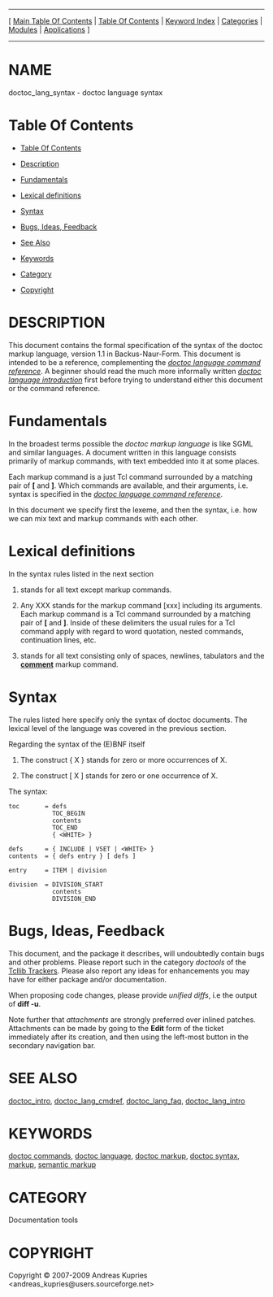 
[//000000001]: # (doctoc\_lang\_syntax \- Documentation tools)
[//000000002]: # (Generated from file 'doctoc\_lang\_syntax\.man' by tcllib/doctools with format 'markdown')
[//000000003]: # (Copyright &copy; 2007\-2009 Andreas Kupries <andreas\_kupries@users\.sourceforge\.net>)
[//000000004]: # (doctoc\_lang\_syntax\(n\) 1\.0 tcllib "Documentation tools")

<hr> [ <a href="../../../../toc.md">Main Table Of Contents</a> &#124; <a
href="../../../toc.md">Table Of Contents</a> &#124; <a
href="../../../../index.md">Keyword Index</a> &#124; <a
href="../../../../toc0.md">Categories</a> &#124; <a
href="../../../../toc1.md">Modules</a> &#124; <a
href="../../../../toc2.md">Applications</a> ] <hr>

# NAME

doctoc\_lang\_syntax \- doctoc language syntax

# <a name='toc'></a>Table Of Contents

  - [Table Of Contents](#toc)

  - [Description](#section1)

  - [Fundamentals](#section2)

  - [Lexical definitions](#section3)

  - [Syntax](#section4)

  - [Bugs, Ideas, Feedback](#section5)

  - [See Also](#seealso)

  - [Keywords](#keywords)

  - [Category](#category)

  - [Copyright](#copyright)

# <a name='description'></a>DESCRIPTION

This document contains the formal specification of the syntax of the doctoc
markup language, version 1\.1 in Backus\-Naur\-Form\. This document is intended to
be a reference, complementing the *[doctoc language command
reference](doctoc\_lang\_cmdref\.md)*\. A beginner should read the much more
informally written *[doctoc language introduction](doctoc\_lang\_intro\.md)*
first before trying to understand either this document or the command reference\.

# <a name='section2'></a>Fundamentals

In the broadest terms possible the *doctoc markup language* is like SGML and
similar languages\. A document written in this language consists primarily of
markup commands, with text embedded into it at some places\.

Each markup command is a just Tcl command surrounded by a matching pair of
__\[__ and __\]__\. Which commands are available, and their arguments, i\.e\.
syntax is specified in the *[doctoc language command
reference](doctoc\_lang\_cmdref\.md)*\.

In this document we specify first the lexeme, and then the syntax, i\.e\. how we
can mix text and markup commands with each other\.

# <a name='section3'></a>Lexical definitions

In the syntax rules listed in the next section

  1. <TEXT> stands for all text except markup commands\.

  1. Any XXX stands for the markup command \[xxx\] including its arguments\. Each
     markup command is a Tcl command surrounded by a matching pair of __\[__
     and __\]__\. Inside of these delimiters the usual rules for a Tcl command
     apply with regard to word quotation, nested commands, continuation lines,
     etc\.

  1. <WHITE> stands for all text consisting only of spaces, newlines, tabulators
     and the __[comment](\.\./\.\./\.\./\.\./index\.md\#comment)__ markup command\.

# <a name='section4'></a>Syntax

The rules listed here specify only the syntax of doctoc documents\. The lexical
level of the language was covered in the previous section\.

Regarding the syntax of the \(E\)BNF itself

  1. The construct \{ X \} stands for zero or more occurrences of X\.

  1. The construct \[ X \] stands for zero or one occurrence of X\.

The syntax:

    toc       = defs
                TOC_BEGIN
                contents
                TOC_END
                { <WHITE> }

    defs      = { INCLUDE | VSET | <WHITE> }
    contents  = { defs entry } [ defs ]

    entry     = ITEM | division

    division  = DIVISION_START
                contents
                DIVISION_END

# <a name='section5'></a>Bugs, Ideas, Feedback

This document, and the package it describes, will undoubtedly contain bugs and
other problems\. Please report such in the category *doctools* of the [Tcllib
Trackers](http://core\.tcl\.tk/tcllib/reportlist)\. Please also report any ideas
for enhancements you may have for either package and/or documentation\.

When proposing code changes, please provide *unified diffs*, i\.e the output of
__diff \-u__\.

Note further that *attachments* are strongly preferred over inlined patches\.
Attachments can be made by going to the __Edit__ form of the ticket
immediately after its creation, and then using the left\-most button in the
secondary navigation bar\.

# <a name='seealso'></a>SEE ALSO

[doctoc\_intro](doctoc\_intro\.md),
[doctoc\_lang\_cmdref](doctoc\_lang\_cmdref\.md),
[doctoc\_lang\_faq](doctoc\_lang\_faq\.md),
[doctoc\_lang\_intro](doctoc\_lang\_intro\.md)

# <a name='keywords'></a>KEYWORDS

[doctoc commands](\.\./\.\./\.\./\.\./index\.md\#doctoc\_commands), [doctoc
language](\.\./\.\./\.\./\.\./index\.md\#doctoc\_language), [doctoc
markup](\.\./\.\./\.\./\.\./index\.md\#doctoc\_markup), [doctoc
syntax](\.\./\.\./\.\./\.\./index\.md\#doctoc\_syntax),
[markup](\.\./\.\./\.\./\.\./index\.md\#markup), [semantic
markup](\.\./\.\./\.\./\.\./index\.md\#semantic\_markup)

# <a name='category'></a>CATEGORY

Documentation tools

# <a name='copyright'></a>COPYRIGHT

Copyright &copy; 2007\-2009 Andreas Kupries <andreas\_kupries@users\.sourceforge\.net>
